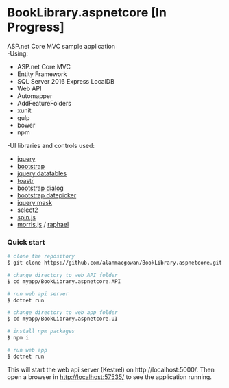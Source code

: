 
# BookLibrary.aspnetcore [In Progress]
ASP.net Core MVC sample application<br/>
-Using:<br/>
* ASP.net Core MVC
* Entity Framework
* SQL Server 2016 Express LocalDB
* Web API
* Automapper
* AddFeatureFolders
* xunit
* gulp 
* bower
* npm


-UI libraries and controls used:<br/>
* [jquery](https://github.com/jquery/jquery)
* [bootstrap](https://github.com/twbs/bootstrap)
* [jquery datatables](https://github.com/DataTables/DataTables)
* [toastr](https://github.com/CodeSeven/toastr)
* [bootstrap dialog](https://github.com/nakupanda/bootstrap3-dialog)
* [bootstrap datepicker](https://github.com/uxsolutions/bootstrap-datepicker)
* [jquery mask](https://github.com/igorescobar/jQuery-Mask-Plugin)
* [select2](https://github.com/select2/select2)
* [spin.js](https://github.com/fgnass/spin.js/)
* [morris.js](https://github.com/morrisjs/morris.js/) / [raphael](https://github.com/DmitryBaranovskiy/raphael/)

### Quick start

```bash
# clone the repository
$ git clone https://github.com/alanmacgowan/BookLibrary.aspnetcore.git myapp

# change directory to web API folder
$ cd myapp/BookLibrary.aspnetcore.API

# run web api server
$ dotnet run

# change directory to web app folder
$ cd myapp/BookLibrary.aspnetcore.UI

# install npm packages
$ npm i

# run web app
$ dotnet run

```

This will start the web api server (Kestrel) on http://localhost:5000/.
Then open a browser in [http://localhost:57535/](http://localhost:57535/]) to see the application running. 


